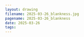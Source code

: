 ```yaml
---
layout: drawing
filename: 2025-03-26_blankness.jpg
pagename: 2025-03-26_blankness
date: 2025-03-26
tags:
---
```

